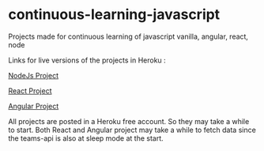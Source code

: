 # continuous-learning-javascript
Projects made for continuous learning of javascript vanilla, angular, react, node

Links for live versions of the projects in Heroku :

[NodeJs Project](https://asig5web322.herokuapp.com/)

[React Project](https://asig5web322.herokuapp.com/)

[Angular Project](https://assigangular.herokuapp.com/home)

All projects are posted in a Heroku free account. So they may take a while to start.
Both React and Angular project may take a while to fetch data since the teams-api is also at sleep mode at the start.
